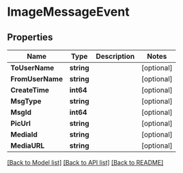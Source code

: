 # ImageMessageEvent

## Properties

Name | Type | Description | Notes
------------ | ------------- | ------------- | -------------
**ToUserName** | **string** |  | [optional] 
**FromUserName** | **string** |  | [optional] 
**CreateTime** | **int64** |  | [optional] 
**MsgType** | **string** |  | [optional] 
**MsgId** | **int64** |  | [optional] 
**PicUrl** | **string** |  | [optional] 
**MediaId** | **string** |  | [optional] 
**MediaURL** | **string** |  | [optional] 

[[Back to Model list]](../README.md#documentation-for-models) [[Back to API list]](../README.md#documentation-for-api-endpoints) [[Back to README]](../README.md)


